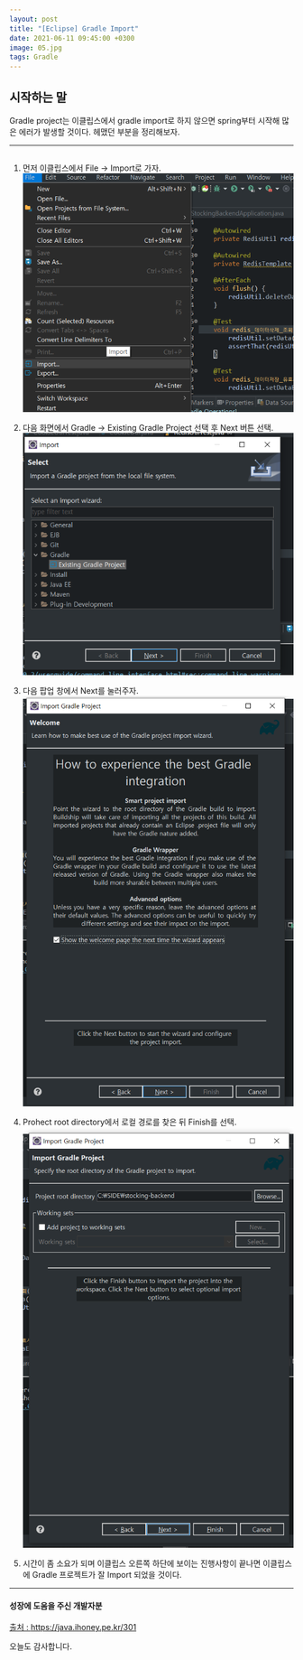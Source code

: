 ```yaml
---
layout: post
title: "[Eclipse] Gradle Import"
date: 2021-06-11 09:45:00 +0300
image: 05.jpg
tags: Gradle
---
```


## 시작하는 말

Gradle project는 이클립스에서 gradle import로 하지 않으면 spring부터 시작해 많은 에러가 발생할 것이다. 헤맸던 부분을 정리해보자.

***

##

1. 먼저 이클립스에서 File -> Import로 가자.  
![eclipseGradle](/images/eg1.png)  

2. 다음 화면에서 Gradle -> Existing Gradle Project 선택 후 Next 버튼 선택. 
![eclipseGradle](/images/eg2.png)  

3. 다음 팝업 창에서 Next를 눌러주자.  
![eclipseGradle](/images/eg3.png)  

4. Prohect root directory에서 로컬 경로를 찾은 뒤 Finish를 선택.  
![eclipseGradle](/images/eg4.png)  

5. 시간이 좀 소요가 되며 이클립스 오른쪽 하단에 보이는 진행사항이 끝나면 이클립스에 Gradle 프로젝트가 잘 Import 되었을 것이다.

***

#### 성장에 도움을 주신 개발자분  

[출처 : ](https://java.ihoney.pe.kr/301) https://java.ihoney.pe.kr/301

오늘도 감사합니다.